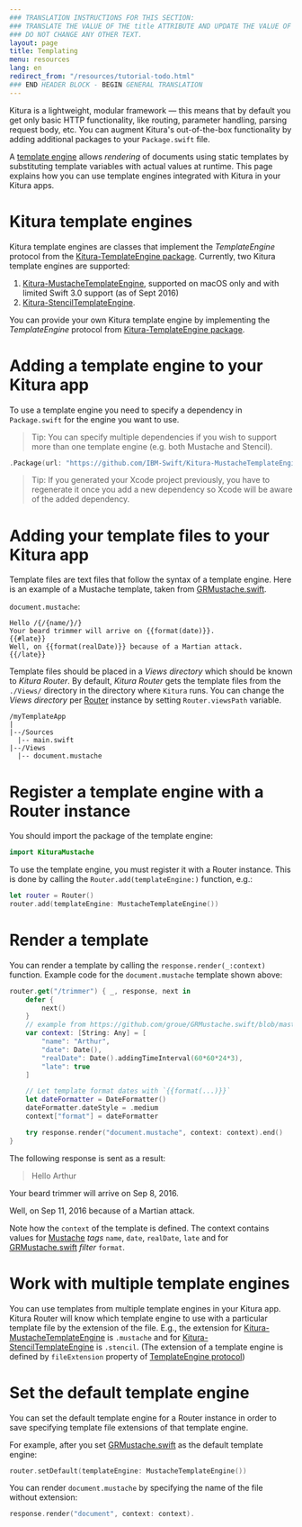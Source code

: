 ```yaml
---
### TRANSLATION INSTRUCTIONS FOR THIS SECTION:
### TRANSLATE THE VALUE OF THE title ATTRIBUTE AND UPDATE THE VALUE OF THE lang ATTRIBUTE. 
### DO NOT CHANGE ANY OTHER TEXT. 
layout: page
title: Templating
menu: resources
lang: en
redirect_from: "/resources/tutorial-todo.html"
### END HEADER BLOCK - BEGIN GENERAL TRANSLATION
---
```


Kitura is a lightweight, modular framework &mdash; this means that by default you get only basic HTTP functionality, like routing, parameter handling, parsing request body, etc. You can augment Kitura's out-of-the-box functionality by adding additional packages to your `Package.swift` file. 

A [template engine](https://en.wikipedia.org/wiki/Template_processor) allows _rendering_ of documents using static templates by substituting template variables with actual values at runtime. This page explains how you can use template engines integrated with Kitura in your Kitura apps.

# Kitura template engines
Kitura template engines are classes that implement the _TemplateEngine_ protocol from the [Kitura-TemplateEngine package](https://github.com/IBM-Swift/Kitura-TemplateEngine/blob/master/Sources/KituraTemplateEngine/TemplateEngine.swift). Currently, two Kitura template engines are supported:

1. [Kitura-MustacheTemplateEngine](https://github.com/IBM-Swift/Kitura-MustacheTemplateEngine), supported on macOS only and with limited Swift 3.0 support (as of Sept 2016)
2. [Kitura-StencilTemplateEngine](https://github.com/IBM-Swift/Kitura-StencilTemplateEngine).

You can provide your own Kitura template engine by implementing the _TemplateEngine_ protocol from [Kitura-TemplateEngine package](https://github.com/IBM-Swift/Kitura-TemplateEngine/blob/master/Sources/KituraTemplateEngine/TemplateEngine.swift).
 
# Adding a template engine to your Kitura app 
To use a template engine you need to specify a dependency in `Package.swift` for the engine you want to use. 

>Tip: You can specify multiple dependencies if you wish to support more than one template engine (e.g. both Mustache and Stencil).

```swift
.Package(url: "https://github.com/IBM-Swift/Kitura-MustacheTemplateEngine.git", majorVersion: 1, minor: 0)
```

>Tip: If you generated your Xcode project previously, you have to regenerate it once you add a new dependency so Xcode will be aware of the added dependency.

# Adding your template files to your Kitura app
Template files are text files that follow the syntax of a template engine. Here is an example of a Mustache template, taken from [GRMustache.swift](https://github.com/groue/GRMustache.swift).

`document.mustache`:

```
Hello /{/{name/}/}
Your beard trimmer will arrive on {{format(date)}}.
{{#late}}
Well, on {{format(realDate)}} because of a Martian attack.
{{/late}}
```

Template files should be placed in a _Views directory_ which should be known to _Kitura Router_. By default, _Kitura Router_ gets the template files from the `./Views/` directory in the directory where `Kitura` runs. You can change the _Views directory_ per [Router](https://github.com/IBM-Swift/Kitura/blob/master/Sources/Kitura/Router.swift) instance by setting `Router.viewsPath` variable.

```
/myTemplateApp
|
|--/Sources
  |-- main.swift
|--/Views
  |-- document.mustache
```

# Register a template engine with a Router instance
You should import the package of the template engine:
```swift
import KituraMustache
```

To use the template engine, you must register it with a Router instance. This is done by calling the  `Router.add(templateEngine:)` function, e.g.:

```swift
let router = Router()
router.add(templateEngine: MustacheTemplateEngine())
```

# Render a template
You can render a template by calling the `response.render(_:context)` function. Example code for the `document.mustache` template shown above:

```swift
router.get("/trimmer") { _, response, next in
    defer {
        next()
    }
    // example from https://github.com/groue/GRMustache.swift/blob/master/README.md
    var context: [String: Any] = [
        "name": "Arthur",
        "date": Date(),
        "realDate": Date().addingTimeInterval(60*60*24*3),
        "late": true
    ]

    // Let template format dates with `{{format(...)}}`
    let dateFormatter = DateFormatter()
    dateFormatter.dateStyle = .medium
    context["format"] = dateFormatter

    try response.render("document.mustache", context: context).end()
}
```

The following response is sent as a result:
> Hello Arthur
> 
Your beard trimmer will arrive on Sep 8, 2016.
>
Well, on Sep 11, 2016 because of a Martian attack.

Note how the `context` of the template is defined. The context contains values for [Mustache](https://mustache.github.io) _tags_ `name`, `date`, `realDate`, `late` and for [GRMustache.swift](https://github.com/groue/GRMustache.swift) _filter_ `format`.

# Work with multiple template engines
You can use templates from multiple template engines in your Kitura app. Kitura Router will know which template engine to use with a particular template file by the extension of the file. E.g., the extension for [Kitura-MustacheTemplateEngine](https://github.com/IBM-Swift/Kitura-MustacheTemplateEngine) is `.mustache` and for [Kitura-StencilTemplateEngine](https://github.com/IBM-Swift/Kitura-StencilTemplateEngine) is `.stencil`. (The extension of a template engine is defined by `fileExtension` property of [TemplateEngine protocol](https://github.com/IBM-Swift/Kitura-TemplateEngine/blob/master/Sources/KituraTemplateEngine/TemplateEngine.swift))

# Set the default template engine
You can set the default template engine for a Router instance in order to save specifying template file extensions of that template engine.

For example, after you set [GRMustache.swift](https://github.com/groue/GRMustache.swift) as the default template engine:
```swift
router.setDefault(templateEngine: MustacheTemplateEngine())
```

You can render `document.mustache` by specifying the name of the file without extension:
```swift
response.render("document", context: context).
```
